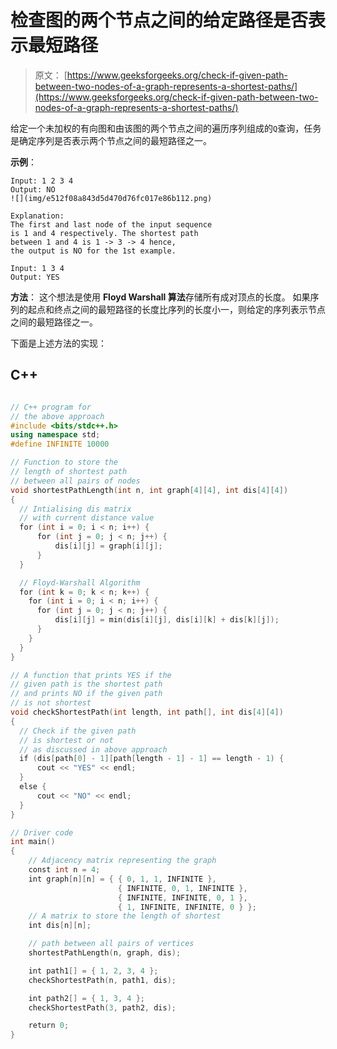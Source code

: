 # 检查图的两个节点之间的给定路径是否表示最短路径

> 原文： [https://www.geeksforgeeks.org/check-if-given-path-between-two-nodes-of-a-graph-represents-a-shortest-paths/](https://www.geeksforgeeks.org/check-if-given-path-between-two-nodes-of-a-graph-represents-a-shortest-paths/)

给定一个未加权的有向图和由该图的两个节点之间的遍历序列组成的`Q`查询，任务是确定序列是否表示两个节点之间的最短路径之一。

**示例**：

```
Input: 1 2 3 4
Output: NO
![](img/e512f08a843d5d470d76fc017e86b112.png)

Explanation:
The first and last node of the input sequence 
is 1 and 4 respectively. The shortest path 
between 1 and 4 is 1 -> 3 -> 4 hence, 
the output is NO for the 1st example.

Input: 1 3 4
Output: YES

```

**方法**：
这个想法是使用 **Floyd Warshall 算法**存储所有成对顶点的长度。 如果序列的起点和终点之间的最短路径的长度比序列的长度小一，则给定的序列表示节点之间的最短路径之一。

下面是上述方法的实现：

## C++

```cpp

// C++ program for  
// the above approach 
#include <bits/stdc++.h> 
using namespace std; 
#define INFINITE 10000 

// Function to store the  
// length of shortest path  
// between all pairs of nodes 
void shortestPathLength(int n, int graph[4][4], int dis[4][4]) 
{ 
  // Intialising dis matrix  
  // with current distance value   
  for (int i = 0; i < n; i++) { 
      for (int j = 0; j < n; j++) { 
          dis[i][j] = graph[i][j]; 
      } 
  } 

  // Floyd-Warshall Algorithm 
  for (int k = 0; k < n; k++) { 
    for (int i = 0; i < n; i++) { 
      for (int j = 0; j < n; j++) { 
          dis[i][j] = min(dis[i][j], dis[i][k] + dis[k][j]); 
      } 
    } 
  } 
} 

// A function that prints YES if the 
// given path is the shortest path 
// and prints NO if the given path 
// is not shortest 
void checkShortestPath(int length, int path[], int dis[4][4]) 
{ 
  // Check if the given path 
  // is shortest or not 
  // as discussed in above approach 
  if (dis[path[0] - 1][path[length - 1] - 1] == length - 1) { 
      cout << "YES" << endl; 
  } 
  else { 
      cout << "NO" << endl; 
  } 
} 

// Driver code 
int main() 
{ 
    // Adjacency matrix representing the graph 
    const int n = 4; 
    int graph[n][n] = { { 0, 1, 1, INFINITE }, 
                        { INFINITE, 0, 1, INFINITE }, 
                        { INFINITE, INFINITE, 0, 1 }, 
                        { 1, INFINITE, INFINITE, 0 } }; 
    // A matrix to store the length of shortest 
    int dis[n][n]; 

    // path between all pairs of vertices 
    shortestPathLength(n, graph, dis); 

    int path1[] = { 1, 2, 3, 4 }; 
    checkShortestPath(n, path1, dis); 

    int path2[] = { 1, 3, 4 }; 
    checkShortestPath(3, path2, dis); 

    return 0; 
} 

```